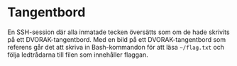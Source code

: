 # Tangentbord

En SSH-session där alla inmatade tecken översätts som om de hade skrivits på ett DVORAK-tangentbord. Med en bild på ett DVORAK-tangentbord som referens går det att skriva in Bash-kommandon för att läsa `~/flag.txt` och följa ledtrådarna till filen som innehåller flaggan.
